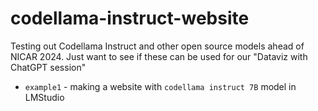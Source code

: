 # codellama-instruct-website

Testing out Codellama Instruct and other open source models ahead of NICAR 2024. Just want to see if these can be used for our "Dataviz with ChatGPT session"

- `example1` - making a website with `codellama instruct 7B` model in LMStudio